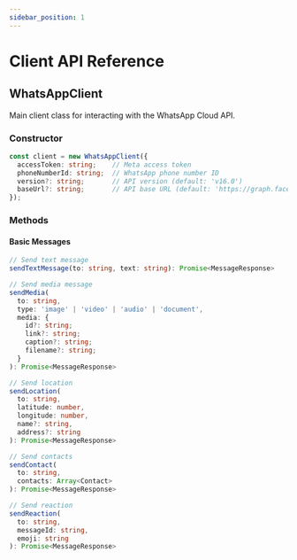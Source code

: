 ```yaml
---
sidebar_position: 1
---
```


# Client API Reference

## WhatsAppClient

Main client class for interacting with the WhatsApp Cloud API.

### Constructor

```typescript
const client = new WhatsAppClient({
  accessToken: string;    // Meta access token
  phoneNumberId: string;  // WhatsApp phone number ID
  version?: string;       // API version (default: 'v16.0')
  baseUrl?: string;       // API base URL (default: 'https://graph.facebook.com')
});
```

### Methods

#### Basic Messages

```typescript
// Send text message
sendTextMessage(to: string, text: string): Promise<MessageResponse>

// Send media message
sendMedia(
  to: string,
  type: 'image' | 'video' | 'audio' | 'document',
  media: {
    id?: string;
    link?: string;
    caption?: string;
    filename?: string;
  }
): Promise<MessageResponse>

// Send location
sendLocation(
  to: string,
  latitude: number,
  longitude: number,
  name?: string,
  address?: string
): Promise<MessageResponse>

// Send contacts
sendContact(
  to: string,
  contacts: Array<Contact>
): Promise<MessageResponse>

// Send reaction
sendReaction(
  to: string,
  messageId: string,
  emoji: string
): Promise<MessageResponse>
```
